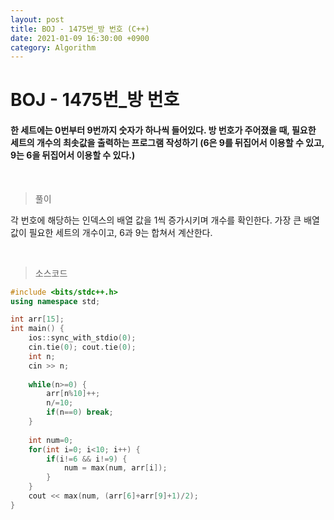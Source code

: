 ```yaml
---
layout: post
title: BOJ - 1475번_방 번호 (C++)
date: 2021-01-09 16:30:00 +0900
category: Algorithm
---
```


# BOJ - 1475번_방 번호

#### 한 세트에는 0번부터 9번까지 숫자가 하나씩 들어있다. 방 번호가 주어졌을 때, 필요한 세트의 개수의 최솟값을 출력하는 프로그램 작성하기 (6은 9를 뒤집어서 이용할 수 있고, 9는 6을 뒤집어서 이용할 수 있다.)

<br/>

> 풀이

각 번호에 해당하는 인덱스의 배열 값을 1씩 증가시키며 개수를 확인한다. 가장 큰 배열 값이 필요한 세트의 개수이고, 6과 9는 합쳐서 계산한다.

<br/>

> 소스코드

```c++
#include <bits/stdc++.h>
using namespace std;

int arr[15];
int main() {
	ios::sync_with_stdio(0);
	cin.tie(0); cout.tie(0);
	int n;
	cin >> n;
	
	while(n>=0) {
		arr[n%10]++;
		n/=10;
		if(n==0) break;
	}
	
	int num=0;
	for(int i=0; i<10; i++) {
		if(i!=6 && i!=9) {
			num = max(num, arr[i]);	
		}
	}
	cout << max(num, (arr[6]+arr[9]+1)/2);
}
```

